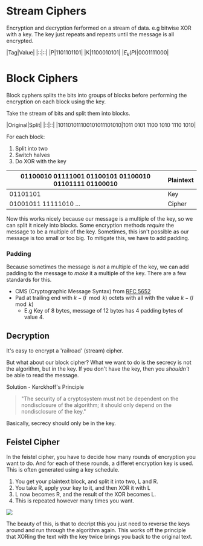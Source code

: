 # Stream Ciphers
Encryption and decryption ferformed on a stream of data.
e.g bitwise XOR with a key. The key just repeats and repeats until the message is all encrypted.

|Tag|Value|
|::|::|
|P|1101101101|
|K|1100010101|
|$E_k(P)$|0001111000|

# Block Ciphers
Block cyphers splits the bits into groups of blocks before performing the encryption on each block using the key.

Take the stream of bits and split them into blocks.

|Original|Split|
|::|::|
|101101011100101011101010|1011 0101 1100 1010 1110 1010|

For each block:
1. Split into two
2. Switch halves
3. Do XOR with the key

| 01100010 01111001 01100101 01100010 01101111 01100010 | Plaintext |
| ----------------------------------------------------- | --------- |
| 01101101                                              | Key       |
| 01001011 11111010 ...                                 | Cipher    |

Now this works nicely because our message is a multiple of the key, so we can split it nicely into blocks. Some encryption methods *require* the message to be a multiple of the key. Sometimes, this isn't possible as our message is too small or too big. To mitigate this, we have to add padding.

### Padding
Because sometimes the message is *not* a multiple of the key, we can add padding to the message to *make* it a multiple of the key. There are a few standards for this.
- CMS (Cryptographic Message Syntax) from [RFC 5652](https://tools.ietf.org/html/rfc5652)
- Pad at trailing end with $k-(l \mod k)$ octets with all with the value $k- (l \mod k)$
	- E.g Key of 8 bytes, message of 12 bytes has 4 padding bytes of value 4.

## Decryption
It's easy to encrypt a 'railroad' (stream) cipher.

But what about our block cipher? What we want to do is the secrecy is not the algorithm, but in the key. If you don't have the key, then you *shouldn't* be able to read the message.

Solution - Kerckhoff's Principle

> "The security of a cryptosystem must not be dependent on the nondisclosure of the algorithm; it should only depend on the nondisclosure of the key."

Basically, secrecy should only be in the key.

## Feistel Cipher
In the feistel cipher, you have to decide how many rounds of encryption you want to do. And for each of these rounds, a differet encryption key is used. This is often generated using a key schedule.

1. You get your plaintext block, and split it into two, L and R.
2. You take R, apply your key to it, and then XOR it with L
3. L now becomes R, and the result of the XOR becomes L.
4. This is repeated however many times you want.

![](image-kfv3gk6o.png)

The beauty of this, is that to decript this you just need to reverse the keys around and run through the algorithm again. This works off the principle that XORing the text with the key twice brings you back to the original text.
